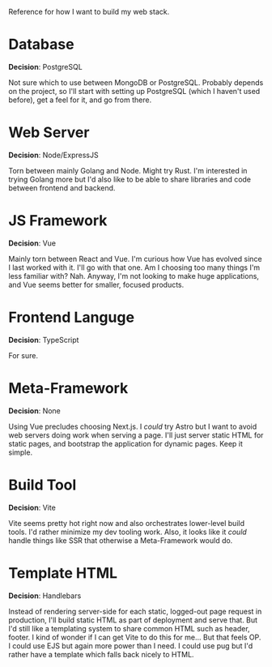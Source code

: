 Reference for how I want to build my web stack.

# Database
**Decision**: PostgreSQL

Not sure which to use between MongoDB or PostgreSQL. Probably depends on the project, so I'll start with setting up PostgreSQL (which I haven't used before), get a feel for it, and go from there.

# Web Server
**Decision**: Node/ExpressJS

Torn between mainly Golang and Node. Might try Rust. I'm interested in trying Golang more but I'd also like to be able to share libraries and code between frontend and backend.

# JS Framework
**Decision**: Vue

Mainly torn between React and Vue. I'm curious how Vue has evolved since I last worked with it. I'll go with that one. Am I choosing too many things I'm less familiar with? Nah. Anyway, I'm not looking to make huge applications, and Vue seems better for smaller, focused products.

# Frontend Languge
**Decision**: TypeScript

For sure.

# Meta-Framework
**Decision**: None

Using Vue precludes choosing Next.js. I *could* try Astro but I want to avoid web servers doing work when serving a page. I'll just server static HTML for static pages, and bootstrap the application for dynamic pages. Keep it simple.

# Build Tool
**Decision**: Vite

Vite seems pretty hot right now and also orchestrates lower-level build tools. I'd rather minimize my dev tooling work. Also, it looks like it *could* handle things like SSR that otherwise a Meta-Framework would do.

# Template HTML
**Decision**: Handlebars

Instead of rendering server-side for each static, logged-out page request in production, I'll build static HTML as part of deployment and serve that. But I'd still like a templating system to share common HTML such as header, footer. I kind of wonder if I can get Vite to do this for me... But that feels OP. I could use EJS but again more power than I need. I could use pug but I'd rather have a template which falls back nicely to HTML.
